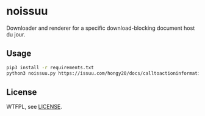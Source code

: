 # noissuu

Downloader and renderer for a specific download-blocking document host du jour.

## Usage

```sh
pip3 install -r requirements.txt
python3 noissuu.py https://issuu.com/hongy20/docs/calltoactioninformationflow___issuu3
```

## License

WTFPL, see [LICENSE](./LICENSE).
